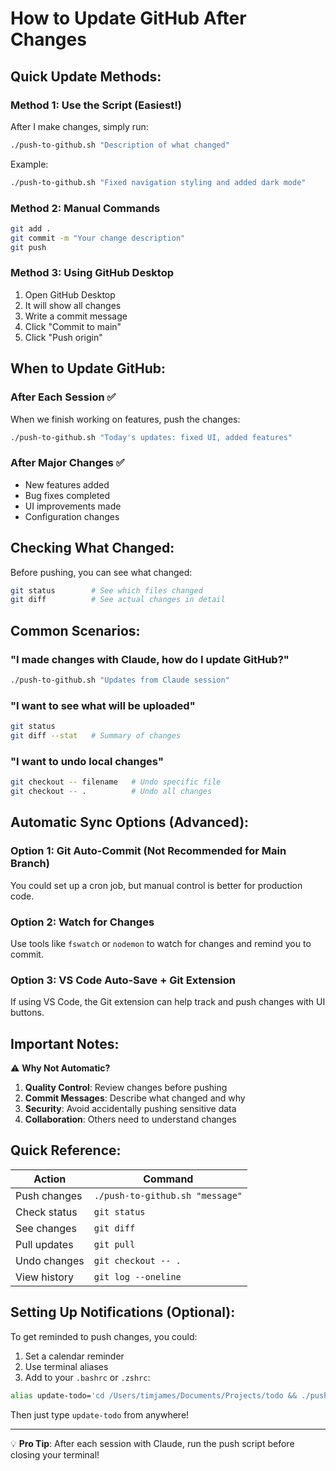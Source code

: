 # How to Update GitHub After Changes

## Quick Update Methods:

### Method 1: Use the Script (Easiest!)
After I make changes, simply run:
```bash
./push-to-github.sh "Description of what changed"
```

Example:
```bash
./push-to-github.sh "Fixed navigation styling and added dark mode"
```

### Method 2: Manual Commands
```bash
git add .
git commit -m "Your change description"
git push
```

### Method 3: Using GitHub Desktop
1. Open GitHub Desktop
2. It will show all changes
3. Write a commit message
4. Click "Commit to main"
5. Click "Push origin"

## When to Update GitHub:

### After Each Session ✅
When we finish working on features, push the changes:
```bash
./push-to-github.sh "Today's updates: fixed UI, added features"
```

### After Major Changes ✅
- New features added
- Bug fixes completed
- UI improvements made
- Configuration changes

## Checking What Changed:
Before pushing, you can see what changed:
```bash
git status        # See which files changed
git diff          # See actual changes in detail
```

## Common Scenarios:

### "I made changes with Claude, how do I update GitHub?"
```bash
./push-to-github.sh "Updates from Claude session"
```

### "I want to see what will be uploaded"
```bash
git status
git diff --stat   # Summary of changes
```

### "I want to undo local changes"
```bash
git checkout -- filename   # Undo specific file
git checkout -- .          # Undo all changes
```

## Automatic Sync Options (Advanced):

### Option 1: Git Auto-Commit (Not Recommended for Main Branch)
You could set up a cron job, but manual control is better for production code.

### Option 2: Watch for Changes
Use tools like `fswatch` or `nodemon` to watch for changes and remind you to commit.

### Option 3: VS Code Auto-Save + Git Extension
If using VS Code, the Git extension can help track and push changes with UI buttons.

## Important Notes:

⚠️ **Why Not Automatic?**
1. **Quality Control**: Review changes before pushing
2. **Commit Messages**: Describe what changed and why
3. **Security**: Avoid accidentally pushing sensitive data
4. **Collaboration**: Others need to understand changes

## Quick Reference:

| Action | Command |
|--------|---------|
| Push changes | `./push-to-github.sh "message"` |
| Check status | `git status` |
| See changes | `git diff` |
| Pull updates | `git pull` |
| Undo changes | `git checkout -- .` |
| View history | `git log --oneline` |

## Setting Up Notifications (Optional):

To get reminded to push changes, you could:
1. Set a calendar reminder
2. Use terminal aliases
3. Add to your `.bashrc` or `.zshrc`:
```bash
alias update-todo='cd /Users/timjames/Documents/Projects/todo && ./push-to-github.sh'
```

Then just type `update-todo` from anywhere!

---

💡 **Pro Tip**: After each session with Claude, run the push script before closing your terminal!